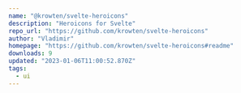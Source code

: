 ```yaml
---
name: "@krowten/svelte-heroicons"
description: "Heroicons for Svelte"
repo_url: "https://github.com/krowten/svelte-heroicons"
author: "Vladimir"
homepage: "https://github.com/krowten/svelte-heroicons#readme"
downloads: 9
updated: "2023-01-06T11:00:52.870Z"
tags: 
  - ui
---
```

